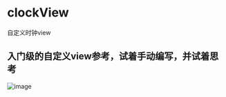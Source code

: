 # clockView
自定义时钟view

## 入门级的自定义view参考，试着手动编写，并试着思考

![image](http://github.com/zxqzxq/clockView/raw/master/images/time.png)
